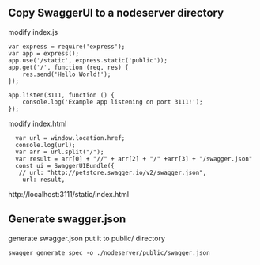 
## Copy SwaggerUI to a nodeserver directory

modify index.js
```
var express = require('express');
var app = express();
app.use('/static', express.static('public'));
app.get('/', function (req, res) {
    res.send('Hello World!');
});

app.listen(3111, function () {
    console.log('Example app listening on port 3111!');
});

```

modify index.html
```
  var url = window.location.href;
  console.log(url);
  var arr = url.split("/");
  var result = arr[0] + "//" + arr[2] + "/" +arr[3] + "/swagger.json"
  const ui = SwaggerUIBundle({
   // url: "http://petstore.swagger.io/v2/swagger.json",
    url: result,
```
http://localhost:3111/static/index.html


## Generate swagger.json
generate swagger.json put it to public/ directory
```
swagger generate spec -o ./nodeserver/public/swagger.json
```